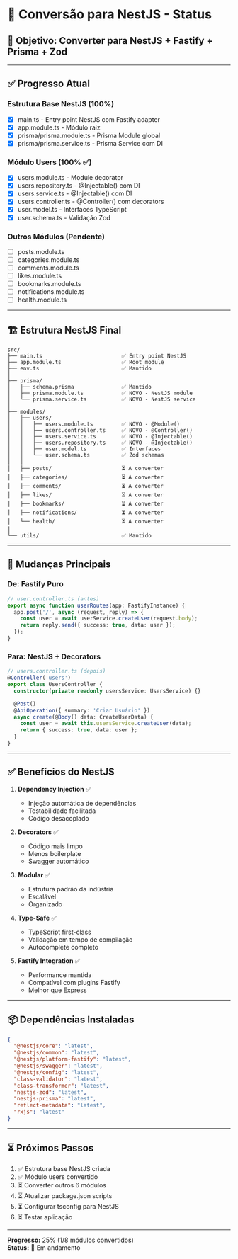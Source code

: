 # 🔄 Conversão para NestJS - Status

## 🎯 Objetivo: Converter para NestJS + Fastify + Prisma + Zod

---

## ✅ Progresso Atual

### Estrutura Base NestJS (100%)
- [x] main.ts - Entry point NestJS com Fastify adapter
- [x] app.module.ts - Módulo raiz
- [x] prisma/prisma.module.ts - Prisma Module global
- [x] prisma/prisma.service.ts - Prisma Service com DI

### Módulo Users (100% ✅)
- [x] users.module.ts - Module decorator
- [x] users.repository.ts - @Injectable() com DI
- [x] users.service.ts - @Injectable() com DI
- [x] users.controller.ts - @Controller() com decorators
- [x] user.model.ts - Interfaces TypeScript
- [x] user.schema.ts - Validação Zod

### Outros Módulos (Pendente)
- [ ] posts.module.ts
- [ ] categories.module.ts
- [ ] comments.module.ts
- [ ] likes.module.ts
- [ ] bookmarks.module.ts
- [ ] notifications.module.ts
- [ ] health.module.ts

---

## 🏗️ Estrutura NestJS Final

```
src/
├── main.ts                         ✅ Entry point NestJS
├── app.module.ts                   ✅ Root module
├── env.ts                          ✅ Mantido
│
├── prisma/
│   ├── schema.prisma               ✅ Mantido
│   ├── prisma.module.ts            ✅ NOVO - NestJS module
│   └── prisma.service.ts           ✅ NOVO - NestJS service
│
├── modules/
│   ├── users/
│   │   ├── users.module.ts         ✅ NOVO - @Module()
│   │   ├── users.controller.ts     ✅ NOVO - @Controller()
│   │   ├── users.service.ts        ✅ NOVO - @Injectable()
│   │   ├── users.repository.ts     ✅ NOVO - @Injectable()
│   │   ├── user.model.ts           ✅ Interfaces
│   │   └── user.schema.ts          ✅ Zod schemas
│   │
│   ├── posts/                      ⏳ A converter
│   ├── categories/                 ⏳ A converter
│   ├── comments/                   ⏳ A converter
│   ├── likes/                      ⏳ A converter
│   ├── bookmarks/                  ⏳ A converter
│   ├── notifications/              ⏳ A converter
│   └── health/                     ⏳ A converter
│
└── utils/                          ✅ Mantido
```

---

## 🎯 Mudanças Principais

### De: Fastify Puro
```typescript
// user.controller.ts (antes)
export async function userRoutes(app: FastifyInstance) {
  app.post('/', async (request, reply) => {
    const user = await userService.createUser(request.body);
    return reply.send({ success: true, data: user });
  });
}
```

### Para: NestJS + Decorators
```typescript
// users.controller.ts (depois)
@Controller('users')
export class UsersController {
  constructor(private readonly usersService: UsersService) {}

  @Post()
  @ApiOperation({ summary: 'Criar Usuário' })
  async create(@Body() data: CreateUserData) {
    const user = await this.usersService.createUser(data);
    return { success: true, data: user };
  }
}
```

---

## ✅ Benefícios do NestJS

1. **Dependency Injection** ✅
   - Injeção automática de dependências
   - Testabilidade facilitada
   - Código desacoplado

2. **Decorators** ✅
   - Código mais limpo
   - Menos boilerplate
   - Swagger automático

3. **Modular** ✅
   - Estrutura padrão da indústria
   - Escalável
   - Organizado

4. **Type-Safe** ✅
   - TypeScript first-class
   - Validação em tempo de compilação
   - Autocomplete completo

5. **Fastify Integration** ✅
   - Performance mantida
   - Compatível com plugins Fastify
   - Melhor que Express

---

## 📦 Dependências Instaladas

```json
{
  "@nestjs/core": "latest",
  "@nestjs/common": "latest",
  "@nestjs/platform-fastify": "latest",
  "@nestjs/swagger": "latest",
  "@nestjs/config": "latest",
  "class-validator": "latest",
  "class-transformer": "latest",
  "nestjs-zod": "latest",
  "nestjs-prisma": "latest",
  "reflect-metadata": "latest",
  "rxjs": "latest"
}
```

---

## ⏳ Próximos Passos

1. ✅ Estrutura base NestJS criada
2. ✅ Módulo users convertido
3. ⏳ Converter outros 6 módulos
4. ⏳ Atualizar package.json scripts
5. ⏳ Configurar tsconfig para NestJS
6. ⏳ Testar aplicação

---

**Progresso:** 25% (1/8 módulos convertidos)  
**Status:** 🔄 Em andamento

